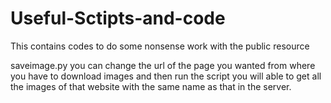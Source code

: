 Useful-Sctipts-and-code
=======================

This contains codes to do some nonsense work with the public resource

saveimage.py
you can change the url of the page you wanted from where you have to download images
and then run the script you will able to get all the images of that website with the 
same name as that in the server.

